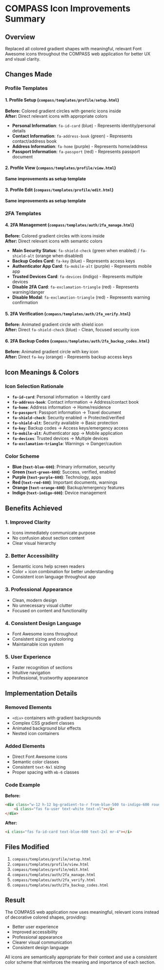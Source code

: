 # COMPASS Icon Improvements Summary

## Overview
Replaced all colored gradient shapes with meaningful, relevant Font Awesome icons throughout the COMPASS web application for better UX and visual clarity.

## Changes Made

### Profile Templates

#### 1. Profile Setup (`compass/templates/profile/setup.html`)
**Before:** Colored gradient circles with generic icons inside  
**After:** Direct relevant icons with appropriate colors

- **Personal Information**: `fa-id-card` (blue) - Represents identity/personal details
- **Contact Information**: `fa-address-book` (green) - Represents contact/address book
- **Address Information**: `fa-home` (purple) - Represents home/address
- **Passport Information**: `fa-passport` (red) - Represents passport document

#### 2. Profile View (`compass/templates/profile/view.html`)
**Same improvements as setup template**

#### 3. Profile Edit (`compass/templates/profile/edit.html`)
**Same improvements as setup template**

### 2FA Templates

#### 4. 2FA Management (`compass/templates/auth/2fa_manage.html`)
**Before:** Colored gradient circles with icons inside  
**After:** Direct relevant icons with semantic colors

- **Main Security Status**: `fa-shield-check` (green when enabled) / `fa-shield-alt` (orange when disabled)
- **Backup Codes Card**: `fa-key` (blue) - Represents access keys
- **Authenticator App Card**: `fa-mobile-alt` (purple) - Represents mobile app
- **Trusted Devices Card**: `fa-devices` (indigo) - Represents multiple devices
- **Disable 2FA Card**: `fa-exclamation-triangle` (red) - Represents warning/danger
- **Disable Modal**: `fa-exclamation-triangle` (red) - Represents warning confirmation

#### 5. 2FA Verification (`compass/templates/auth/2fa_verify.html`)
**Before:** Animated gradient circle with shield icon  
**After:** Direct `fa-shield-check` (blue) - Clean, focused security icon

#### 6. 2FA Backup Codes (`compass/templates/auth/2fa_backup_codes.html`)
**Before:** Animated gradient circle with key icon  
**After:** Direct `fa-key` (orange) - Represents backup access keys

## Icon Meanings & Colors

### Icon Selection Rationale
- **`fa-id-card`**: Personal information → Identity card
- **`fa-address-book`**: Contact information → Address/contact book
- **`fa-home`**: Address information → Home/residence
- **`fa-passport`**: Passport information → Travel document
- **`fa-shield-check`**: Security enabled → Protected/verified
- **`fa-shield-alt`**: Security available → Basic protection
- **`fa-key`**: Backup codes → Access keys/emergency access
- **`fa-mobile-alt`**: Authenticator app → Mobile application
- **`fa-devices`**: Trusted devices → Multiple devices
- **`fa-exclamation-triangle`**: Warnings → Danger/caution

### Color Scheme
- **Blue (`text-blue-600`)**: Primary information, security
- **Green (`text-green-600`)**: Success, verified, enabled
- **Purple (`text-purple-600`)**: Technology, apps
- **Red (`text-red-600`)**: Important documents, warnings
- **Orange (`text-orange-600`)**: Backup/emergency features
- **Indigo (`text-indigo-600`)**: Device management

## Benefits Achieved

### 1. **Improved Clarity**
- Icons immediately communicate purpose
- No confusion about section content
- Clear visual hierarchy

### 2. **Better Accessibility**
- Semantic icons help screen readers
- Color + icon combination for better understanding
- Consistent icon language throughout app

### 3. **Professional Appearance**
- Clean, modern design
- No unnecessary visual clutter
- Focused on content and functionality

### 4. **Consistent Design Language**
- Font Awesome icons throughout
- Consistent sizing and coloring
- Maintainable icon system

### 5. **User Experience**
- Faster recognition of sections
- Intuitive navigation
- Professional, trustworthy appearance

## Implementation Details

### Removed Elements
- `<div>` containers with gradient backgrounds
- Complex CSS gradient classes
- Animated background blur effects
- Nested icon containers

### Added Elements
- Direct Font Awesome icons
- Semantic color classes
- Consistent `text-Nxl` sizing
- Proper spacing with `mb-6` classes

### Code Example
**Before:**
```html
<div class="w-12 h-12 bg-gradient-to-r from-blue-500 to-indigo-600 rounded-xl flex items-center justify-center mr-4">
    <i class="fas fa-user text-white text-xl"></i>
</div>
```

**After:**
```html
<i class="fas fa-id-card text-blue-600 text-2xl mr-4"></i>
```

## Files Modified
1. `compass/templates/profile/setup.html`
2. `compass/templates/profile/view.html`
3. `compass/templates/profile/edit.html`
4. `compass/templates/auth/2fa_manage.html`
5. `compass/templates/auth/2fa_verify.html`
6. `compass/templates/auth/2fa_backup_codes.html`

## Result
The COMPASS web application now uses meaningful, relevant icons instead of decorative colored shapes, providing:
- Better user experience
- Improved accessibility
- Professional appearance
- Clearer visual communication
- Consistent design language

All icons are semantically appropriate for their context and use a consistent color scheme that reinforces the meaning and importance of each section.
